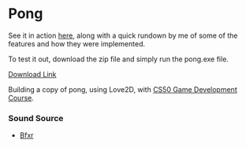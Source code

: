 # Pong

See it in action [here](https://www.youtube.com/watch?v=4Jgc57eRc9A), along with a quick rundown by me of some of the features and how they were implemented.

To test it out, download the zip file and simply run the pong.exe file. 

[Download Link](https://wiltingdaisy.com/projects/downloads/pong.zip)

Building a copy of pong, using Love2D, with [CS50 Game Development Course](https://courses.edx.org/courses/course-v1:HarvardX+CS50G+Games/course/).

### Sound Source

* [Bfxr](https://www.bfxr.net/)